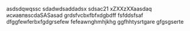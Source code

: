 asdsdqwqssc
sdadwdsaddadsx
sdsac21
xZXXzXXaasdaq
исиавпвscdaSASasad
grdsfvcbxfbfxdgbdff
fsfddsfsaf
dfggfewferbxfgdgrsefew
fefeawnghmhjkhg
ggfhhtysrtgare
gfgsgserte
